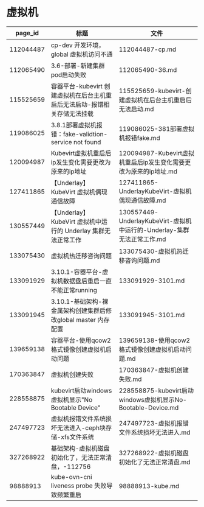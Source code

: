 # 虚拟机

| page_id | 标题 | 文件 |
|---|---|---|
| 112044487 | cp-dev 开发环境，global 虚拟机访问不通 | 112044487-cp.md |
| 112065490 | 3.6-部署-新建集群pod启动失败 | 112065490-36.md |
| 115525659 | 容器平台-kubevirt 创建虚拟机在后台主机重启后无法启动-报错相关存储无法挂载 | 115525659-kubevirt-创建虚拟机在后台主机重启后无法启动.md |
| 119086025 | 3.8.1部署虚拟机报错：fake-validtion-service not found | 119086025-381部署虚拟机报错fake.md |
| 120094987 | Kubevirt虚拟机重启后ip发生变化需要更改为原来的ip地址 | 120094987-Kubevirt虚拟机重启后ip发生变化需要更改为原来的ip地址.md |
| 127411865 | 【Underlay】KubeVirt 虚拟机偶现通信故障 | 127411865-UnderlayKubeVirt-虚拟机偶现通信故障.md |
| 130557449 | 【Underlay】KubeVirt 虚拟机中运行的 Underlay 集群无法正常工作 | 130557449-UnderlayKubeVirt-虚拟机中运行的-Underlay-集群无法正常工作.md |
| 133075430 | 虚拟机热迁移咨询问题 | 133075430-虚拟机热迁移咨询问题.md |
| 133091929 | 3.10.1-容器平台-虚拟机数据盘后重启一直不能正常running | 133091929-3101.md |
| 133091945 | 3.10.1-基础架构-裸金属架构创建集群后修改global master 内存配置 | 133091945-3101.md |
| 139659138 | 容器平台-使用qcow2格式镜像创建虚拟机启动问题 | 139659138-使用qcow2格式镜像创建虚拟机启动问题.md |
| 170363847 | 虚拟机创建失败 | 170363847-虚拟机创建失败.md |
| 228558875 | kubevirt启动windows虚拟机显示"No Bootable Device" | 228558875-kubevirt启动windows虚拟机显示No-Bootable-Device.md |
| 247497723 | 虚拟机报错文件系统损坏无法进入-ceph块存储-xfs文件系统 | 247497723-虚拟机报错文件系统损坏无法进入.md |
| 327268922 | 基础架构-虚拟机磁盘初始化了，无法正常清盘，-112756 | 327268922-虚拟机磁盘初始化了无法正常清盘.md |
| 98888913 | kube-ovn-cni liveness probe 失败导致频繁重启 | 98888913-kube.md |
